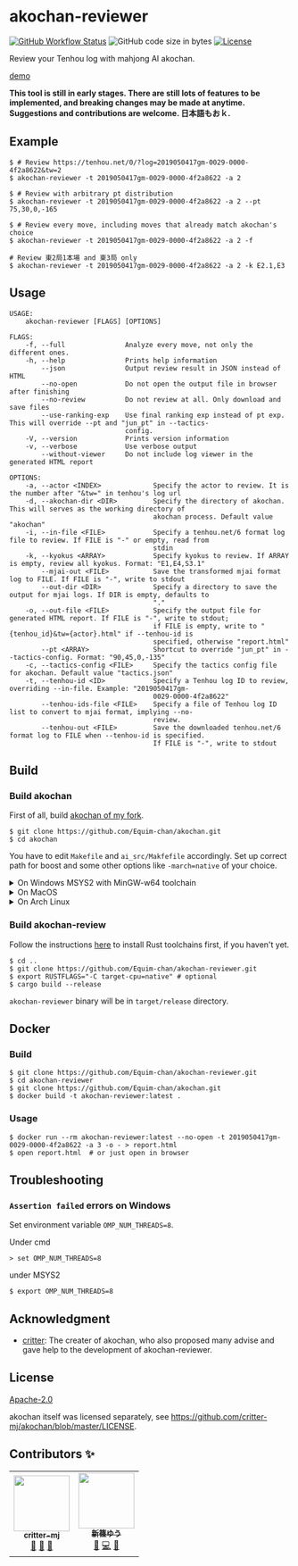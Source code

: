 # akochan-reviewer

[![GitHub Workflow Status](https://github.com/Equim-chan/akochan-reviewer/workflows/build/badge.svg)](https://github.com/Equim-chan/akochan-reviewer/actions)
![GitHub code size in bytes](https://img.shields.io/github/languages/code-size/Equim-chan/akochan-reviewer)
[![License](https://img.shields.io/github/license/Equim-chan/akochan-reviewer)](https://github.com/Equim-chan/akochan-reviewer/blob/master/LICENSE)

Review your Tenhou log with mahjong AI akochan.

[demo](https://gh.ekyu.moe/akochan-reviewer-demo.html)

**This tool is still in early stages. There are still lots of features to be implemented, and breaking changes may be made at anytime. Suggestions and contributions are welcome. 日本語もおｋ.**

## Example
```console
$ # Review https://tenhou.net/0/?log=2019050417gm-0029-0000-4f2a8622&tw=2
$ akochan-reviewer -t 2019050417gm-0029-0000-4f2a8622 -a 2

$ # Review with arbitrary pt distribution
$ akochan-reviewer -t 2019050417gm-0029-0000-4f2a8622 -a 2 --pt 75,30,0,-165

$ # Review every move, including moves that already match akochan's choice
$ akochan-reviewer -t 2019050417gm-0029-0000-4f2a8622 -a 2 -f

# Review 東2局1本場 and 東3局 only
$ akochan-reviewer -t 2019050417gm-0029-0000-4f2a8622 -a 2 -k E2.1,E3
```

## Usage
```plain
USAGE:
    akochan-reviewer [FLAGS] [OPTIONS]

FLAGS:
    -f, --full               Analyze every move, not only the different ones.
    -h, --help               Prints help information
        --json               Output review result in JSON instead of HTML
        --no-open            Do not open the output file in browser after finishing
        --no-review          Do not review at all. Only download and save files
        --use-ranking-exp    Use final ranking exp instead of pt exp. This will override --pt and "jun_pt" in --tactics-
                             config.
    -V, --version            Prints version information
    -v, --verbose            Use verbose output
        --without-viewer     Do not include log viewer in the generated HTML report

OPTIONS:
    -a, --actor <INDEX>             Specify the actor to review. It is the number after "&tw=" in tenhou's log url
    -d, --akochan-dir <DIR>         Specify the directory of akochan. This will serves as the working directory of
                                    akochan process. Default value "akochan"
    -i, --in-file <FILE>            Specify a tenhou.net/6 format log file to review. If FILE is "-" or empty, read from
                                    stdin
    -k, --kyokus <ARRAY>            Specify kyokus to review. If ARRAY is empty, review all kyokus. Format: "E1,E4,S3.1"
        --mjai-out <FILE>           Save the transformed mjai format log to FILE. If FILE is "-", write to stdout
        --out-dir <DIR>             Specify a directory to save the output for mjai logs. If DIR is empty, defaults to
                                    "."
    -o, --out-file <FILE>           Specify the output file for generated HTML report. If FILE is "-", write to stdout;
                                    if FILE is empty, write to "{tenhou_id}&tw={actor}.html" if --tenhou-id is
                                    specified, otherwise "report.html"
        --pt <ARRAY>                Shortcut to override "jun_pt" in --tactics-config. Format: "90,45,0,-135"
    -c, --tactics-config <FILE>     Specify the tactics config file for akochan. Default value "tactics.json"
    -t, --tenhou-id <ID>            Specify a Tenhou log ID to review, overriding --in-file. Example: "2019050417gm-
                                    0029-0000-4f2a8622"
        --tenhou-ids-file <FILE>    Specify a file of Tenhou log ID list to convert to mjai format, implying --no-
                                    review.
        --tenhou-out <FILE>         Save the downloaded tenhou.net/6 format log to FILE when --tenhou-id is specified.
                                    If FILE is "-", write to stdout
```

## Build
### Build akochan
First of all, build [akochan of my fork](https://github.com/Equim-chan/akochan).

```console
$ git clone https://github.com/Equim-chan/akochan.git
$ cd akochan
```

You have to edit `Makefile` and `ai_src/Makfefile` accordingly. Set up correct path for boost and some other options like `-march=native` of your choice.

<details><summary>On Windows MSYS2 with MinGW-w64 toolchain</summary>
<p>

```console
$ pacman -Syu mingw-w64-x86_64-{toolchain,boost}
```

Edit `Makefile`:

```Makefile
LIBS = -L/mingw64/lib/boost -lws2_32 -L./ -lai
```

Edit `ai_src/Makefile`:

```Makefile
LIBS = -L/mingw64/lib/boost -lws2_32
```

```console
$ cd ai_src
$ make ai.dll
$ cd ..
$ make system.exe
```

</p>
</details>

<details><summary>On MacOS</summary>
<p>

```console
$ brew install llvm libomp boost
```

Edit `Makefile_Linux`:

```Makefile
COMPILER = /usr/local/opt/llvm/bin/clang++
CFLAGS = -g -MMD -MP -std=c++11 -O3 -fopenmp -I/usr/local/include -I./
LIBS = -L/usr/local/lib -lboost_system -L./ -lai
```

Edit `ai_src/Makefile_Linux`:

```Makefile
COMPILER = /usr/local/opt/llvm/bin/clang++
CFLAGS = -g -MMD -MP -std=c++11 -O3 -fopenmp -I/usr/local/include
LIBS = -L/usr/local/lib -lboost_system
```

```console
$ cd ai_src
$ make -f Makefile_Linux libai.so
$ cd ..
$ make -f Makefile_Linux system.exe
```

</p>
</details>

<details><summary>On Arch Linux</summary>
<p>

```console
$ sudo pacman -Syu base-devel boost
$ make -f Makefile_Linux libai.so
$ cd ..
$ make -f Makefile_Linux system.exe
```

</p>
</details>

### Build akochan-review
Follow the instructions [here](https://www.rust-lang.org/learn/get-started) to install Rust toolchains first, if you haven't yet.

```console
$ cd ..
$ git clone https://github.com/Equim-chan/akochan-reviewer.git
$ export RUSTFLAGS="-C target-cpu=native" # optional
$ cargo build --release
```

`akochan-reviewer` binary will be in `target/release` directory.

## Docker
### Build
```console
$ git clone https://github.com/Equim-chan/akochan-reviewer.git
$ cd akochan-reviewer
$ git clone https://github.com/Equim-chan/akochan.git
$ docker build -t akochan-reviewer:latest .
```

### Usage
```console
$ docker run --rm akochan-reviewer:latest --no-open -t 2019050417gm-0029-0000-4f2a8622 -a 3 -o - > report.html
$ open report.html  # or just open in browser
```

## Troubleshooting
### `Assertion failed` errors on Windows
Set environment variable `OMP_NUM_THREADS=8`.

Under cmd
```console
> set OMP_NUM_THREADS=8
```

under MSYS2
```console
$ export OMP_NUM_THREADS=8
```

## Acknowledgment
* [critter](https://twitter.com/critter_Eng): The creater of akochan, who also proposed many advise and gave help to the development of akochan-reviewer.

## License
[Apache-2.0](https://github.com/Equim-chan/akochan-reviewer/blob/master/LICENSE)

akochan itself was licensed separately, see https://github.com/critter-mj/akochan/blob/master/LICENSE.

## Contributors ✨

<!-- ALL-CONTRIBUTORS-LIST:START - Do not remove or modify this section -->
<!-- prettier-ignore-start -->
<!-- markdownlint-disable -->
<table>
  <tr>
    <td align="center"><a href="https://github.com/critter-mj"><img src="https://pbs.twimg.com/profile_images/1005709404623155201/kMTv4X6X_400x400.jpg" width="100px;" alt=""/><br /><sub><b>critter-mj</b></sub></a><br /><a href="#ideas-critter-mj" title="Ideas, Planning, & Feedback">🤔</a> <a href="#tool-critter-mj" title="Tools">🔧</a> <a href="#data-critter-mj" title="Data">🔣</a></td>
    <td align="center"><a href="https://github.com/yuarasino"><img src="https://avatars2.githubusercontent.com/u/37145593?v=4" width="100px;" alt=""/><br /><sub><b>新篠ゆう</b></sub></a><br /><a href="#ideas-yuarasino" title="Ideas, Planning, & Feedback">🤔</a> <a href="https://github.com/Equim-chan/akochan-reviewer/commits?author=yuarasino" title="Code">💻</a> <a href="#design-yuarasino" title="Design">🎨</a></td>
  </tr>
</table>

<!-- markdownlint-enable -->
<!-- prettier-ignore-end -->
<!-- ALL-CONTRIBUTORS-LIST:END -->
